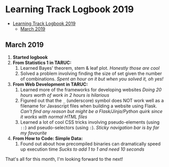 # Learning Track Logbook 2019

- [Learning Track Logbook 2019](#learning-track-logbook-2019)
  - [March 2019](#march-2019)


## March 2019

1. **Started logbook**
2. **From Statistics 1 in TARUC:**
   1. Learned Bayes' theorem, stem & leaf plot. *Honestly those are cool*
   2. Solved a problem involving finding the size of set given the number of combinations. *Spent an hour on it but when you solved it, oh yes!*
3. **From Web Development in TARUC:**
   1. Learned more of the frameworks for developing websites *Doing 20 hours worth of work in 2 hours is hilarious*
   2. Figured out that the `_` (underscore) symbol does NOT work well as a filename for Javascript files when building a website using Flask. *Can't find any reason but might be a Flask/Jinja/Python quirk since it works with normal HTML files*
   3. Learned a lot of cool CSS tricks involving pseudo-elements (using `::`) and pseudo-selectors (using `:`). *Sticky navigation bar is by far my favourite*
4.  **From How to Code: Simple Data:**
    1.  Found out about how precompiled binaries can dramatically speed up execution time *Sucks to add 1 to 1 and need 10 seconds*

That's all for this month, I'm looking forward to the next!